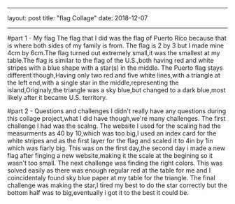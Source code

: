 - - -
layout: post
title: "flag Collage"
date: 2018-12-07
- - -

#part 1 - My flag
  The flag that I did was the flag of Puerto Rico because that is where both sides of my family is from. The flag is 2 by 3 but I made mine 4cm by 6cm.The flag turned out extremely small,it was the smallest at my table.The flag is similar to the flag of the U.S.,both having red and white stripes with a blue shape with a star(s) in the middle. The Puerto flag stays different though,Having only two red and five white lines,with a triangle at the left end,with a single star in the middle,representing the island,Originaly,the triangle was a sky blue,but changed to a dark blue,most likely after it became U.S. territory.

#part 2 - Questions and challenges
  I didn't really have any questions during this collage project,what I did have though,we're many challenges. The first challenge I had was the scalng. The website I used for the scaling had the measurments as 40 by 10,which was too big,I used an index card for the white stripes and as the first layer for the flag and scaled it to 4in by 1in which was fiarly big. This was on the first day,the second day i made a new flag after finging a new website,making it the scale at the begining so it wasn't too small. The next challenge was finding the right colors. This was solved easily as there was enough regular red at the table for me and I coincidentaly found sky blue paper at my table for the triangle. The final challenge was making the star,I tired my best to do the star correctly but the bottom half was to big,eventually i got it to the best it could be. 

